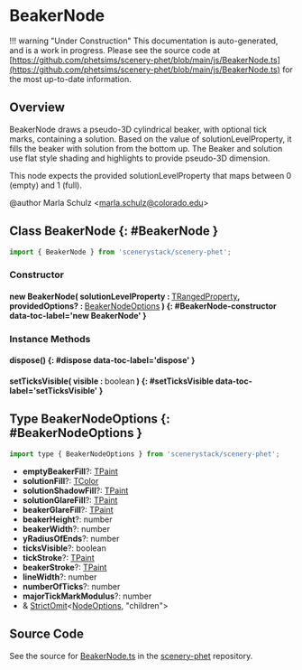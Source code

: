 # BeakerNode

!!! warning "Under Construction"
    This documentation is auto-generated, and is a work in progress. Please see the source code at
    [https://github.com/phetsims/scenery-phet/blob/main/js/BeakerNode.ts](https://github.com/phetsims/scenery-phet/blob/main/js/BeakerNode.ts) for the most up-to-date information.

## Overview

BeakerNode draws a pseudo-3D cylindrical beaker, with optional tick marks, containing a solution.
Based on the value of solutionLevelProperty, it fills the beaker with solution from the bottom up.
The Beaker and solution use flat style shading and highlights to provide pseudo-3D dimension.

This node expects the provided solutionLevelProperty that maps between 0 (empty) and 1 (full).

@author Marla Schulz &lt;marla.schulz@colorado.edu&gt;

## Class BeakerNode {: #BeakerNode }


```js
import { BeakerNode } from 'scenerystack/scenery-phet';
```
### Constructor

#### new BeakerNode( solutionLevelProperty : <span style="font-weight: 400;">[TRangedProperty](../axon/TRangedProperty.md)</span>, providedOptions? : <span style="font-weight: 400;">[BeakerNodeOptions](../scenery-phet/BeakerNode.md#BeakerNodeOptions)</span> ) {: #BeakerNode-constructor data-toc-label='new BeakerNode' }

### Instance Methods

#### dispose() {: #dispose data-toc-label='dispose' }

#### setTicksVisible( visible : <span style="font-weight: 400;"><span style="color: hsla(calc(var(--md-hue) + 180deg),80%,40%,1);">boolean</span></span> ) {: #setTicksVisible data-toc-label='setTicksVisible' }



## Type BeakerNodeOptions {: #BeakerNodeOptions }


```js
import type { BeakerNodeOptions } from 'scenerystack/scenery-phet';
```


- **emptyBeakerFill**?: [TPaint](../scenery/TPaint.md)
- **solutionFill**?: [TColor](../scenery/TColor.md)
- **solutionShadowFill**?: [TPaint](../scenery/TPaint.md)
- **solutionGlareFill**?: [TPaint](../scenery/TPaint.md)
- **beakerGlareFill**?: [TPaint](../scenery/TPaint.md)
- **beakerHeight**?: <span style="color: hsla(calc(var(--md-hue) + 180deg),80%,40%,1);">number</span>
- **beakerWidth**?: <span style="color: hsla(calc(var(--md-hue) + 180deg),80%,40%,1);">number</span>
- **yRadiusOfEnds**?: <span style="color: hsla(calc(var(--md-hue) + 180deg),80%,40%,1);">number</span>
- **ticksVisible**?: <span style="color: hsla(calc(var(--md-hue) + 180deg),80%,40%,1);">boolean</span>
- **tickStroke**?: [TPaint](../scenery/TPaint.md)
- **beakerStroke**?: [TPaint](../scenery/TPaint.md)
- **lineWidth**?: <span style="color: hsla(calc(var(--md-hue) + 180deg),80%,40%,1);">number</span>
- **numberOfTicks**?: <span style="color: hsla(calc(var(--md-hue) + 180deg),80%,40%,1);">number</span>
- **majorTickMarkModulus**?: <span style="color: hsla(calc(var(--md-hue) + 180deg),80%,40%,1);">number</span>
- &amp; [StrictOmit](../phet-core/StrictOmit.md)&lt;[NodeOptions](../scenery/Node.md#NodeOptions), "children"&gt;




## Source Code

See the source for [BeakerNode.ts](https://github.com/phetsims/scenery-phet/blob/main/js/BeakerNode.ts) in the [scenery-phet](https://github.com/phetsims/scenery-phet) repository.
